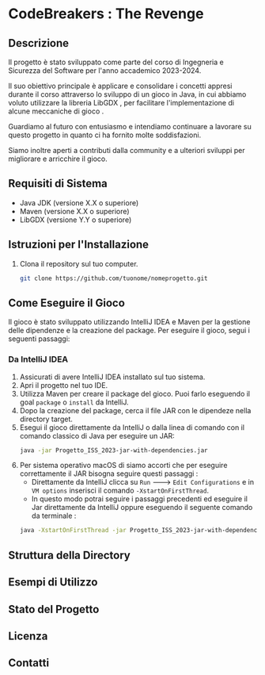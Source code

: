 # CodeBreakers : The Revenge

## Descrizione

Il progetto è stato sviluppato come parte del corso di Ingegneria e Sicurezza del Software per l'anno accademico 2023-2024. 

Il suo obiettivo principale è applicare e consolidare i concetti appresi durante il corso attraverso lo sviluppo di un gioco in Java, in cui abbiamo voluto utilizzare la libreria LibGDX , per facilitare l'implementazione di alcune meccaniche di gioco .

Guardiamo al futuro con entusiasmo e intendiamo continuare a lavorare su questo progetto in quanto ci ha fornito molte soddisfazioni. 

Siamo inoltre aperti a contributi dalla community e a ulteriori sviluppi per migliorare e arricchire il gioco.

## Requisiti di Sistema

- Java JDK (versione X.X o superiore)
- Maven (versione X.X o superiore)
- LibGDX (versione Y.Y o superiore)

## Istruzioni per l'Installazione

1. Clona il repository sul tuo computer.
   ```bash
   git clone https://github.com/tuonome/nomeprogetto.git

## Come Eseguire il Gioco

Il gioco è stato sviluppato utilizzando IntelliJ IDEA e Maven per la gestione delle dipendenze e la creazione del package. Per eseguire il gioco, segui i seguenti passaggi:

### Da IntelliJ IDEA

1. Assicurati di avere IntelliJ IDEA installato sul tuo sistema.
2. Apri il progetto nel tuo IDE.
3. Utilizza Maven per creare il package del gioco. Puoi farlo eseguendo il goal `package` o `install` da IntelliJ.
4. Dopo la creazione del package, cerca il file JAR con le dipendeze nella directory target.
5. Esegui il gioco direttamente da IntelliJ o dalla linea di comando con il comando classico di Java per eseguire un JAR:
   ```bash
   java -jar Progetto_ISS_2023-jar-with-dependencies.jar
6. Per sistema operativo macOS di siamo accorti che per eseguire correttamente il JAR bisogna seguire questi passaggi :
   - Direttamente da IntelliJ clicca su `Run` ---> `Edit Configurations` e in `VM options` inserisci il comando `-XstartOnFirstThread`.
   - In questo modo potrai seguire i passaggi precedenti ed eseguire il Jar direttamente da IntelliJ oppure eseguendo il seguente comando da terminale :
   ```bash
   java -XstartOnFirstThread -jar Progetto_ISS_2023-jar-with-dependencies.jar

## Struttura della Directory

## Esempi di Utilizzo 

## Stato del Progetto

## Licenza

## Contatti
